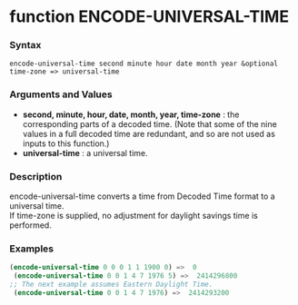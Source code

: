 <!-- Generated on 05/10/2020 by https://github.com/anto2oo/clhs-evolved -->

# function ENCODE-UNIVERSAL-TIME

### Syntax
`encode-universal-time second minute hour date month year &optional time-zone => universal-time`  


### Arguments and Values
- **second, minute, hour, date, month, year, time-zone** : the corresponding parts of a decoded time. (Note that some of the nine values in a full decoded time are redundant, and so are not used as inputs to this function.)   
- **universal-time** : a universal time.   


### Description
encode-universal-time converts a time from Decoded Time format to a universal time.  
If time-zone is supplied, no adjustment for daylight savings time is performed.



### Examples
```lisp 
(encode-universal-time 0 0 0 1 1 1900 0) =>  0
 (encode-universal-time 0 0 1 4 7 1976 5) =>  2414296800
;; The next example assumes Eastern Daylight Time.
 (encode-universal-time 0 0 1 4 7 1976) =>  2414293200
```
